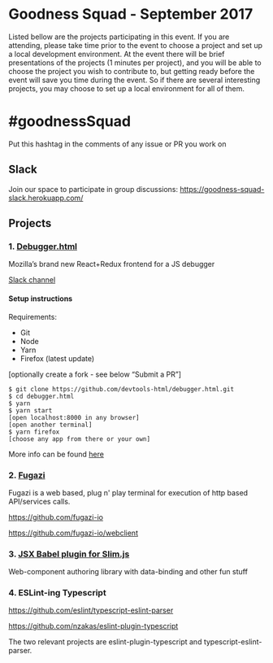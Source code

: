 # Goodness Squad - September 2017
Listed bellow are the projects participating in this event.
If you are attending, please take time prior to the event to choose a project and set up a local development environment.
At the event there will be brief presentations of the projects (1 minutes per project), and you will be able to choose the project you wish to contribute to,
but getting ready before the event will save you time during the event. So if there are several interesting projects, you may choose to set up a local environment
for all of them.

# #goodnessSquad
Put this hashtag in the comments of any issue or PR you work on

## Slack
Join our space to participate in group discussions: https://goodness-squad-slack.herokuapp.com/

## Projects

### 1. [Debugger.html](https://github.com/devtools-html/debugger.html)
Mozilla’s brand new React+Redux frontend for a JS debugger

[Slack channel](https://goodness-squad.slack.com/messages/C6L5AREMC/)

#### Setup instructions
Requirements:
- Git
- Node
- Yarn
- Firefox (latest update)

[optionally create a fork - see below “Submit a PR”]
```
$ git clone https://github.com/devtools-html/debugger.html.git
$ cd debugger.html
$ yarn
$ yarn start
[open localhost:8000 in any browser]
[open another terminal]
$ yarn firefox
[choose any app from there or your own]
```

More info can be found [here](https://github.com/devtools-html/debugger.html/blob/master/CONTRIBUTING.md)


### 2. [Fugazi](https://github.com/fugazi-io)

Fugazi is a web based, plug n' play terminal for execution of http based API/services calls.

https://github.com/fugazi-io

https://github.com/fugazi-io/webclient



### 3. [JSX Babel plugin for Slim.js](http://slimjs.com)

Web-component authoring library with data-binding and other fun stuff 


### 4. ESLint-ing Typescript

https://github.com/eslint/typescript-eslint-parser

https://github.com/nzakas/eslint-plugin-typescript

The two relevant projects are eslint-plugin-typescript and typescript-eslint-parser.
